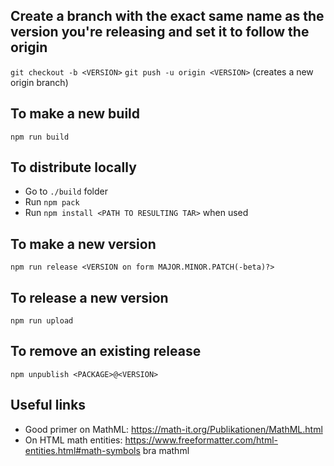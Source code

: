 
## Create a branch with the exact same name as the version you're releasing and set it to follow the origin ##

`git checkout -b <VERSION>`
`git push -u origin <VERSION>` (creates a new origin branch)

## To make a new build ##

`npm run build`

## To distribute locally ##

* Go to `./build` folder
* Run `npm pack`
* Run `npm install <PATH TO RESULTING TAR>` when used

## To make a new version ##

`npm run release <VERSION on form MAJOR.MINOR.PATCH(-beta)?>`

## To release a new version ##

`npm run upload`

## To remove an existing release

`npm unpublish <PACKAGE>@<VERSION>`

## Useful links ##

* Good primer on MathML: https://math-it.org/Publikationen/MathML.html
* On HTML math entities: https://www.freeformatter.com/html-entities.html#math-symbols bra mathml
